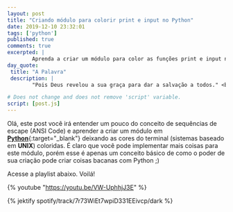 ```yaml
---
layout: post
title: "Criando módulo para colorir print e input no Python"
date: 2019-12-10 23:32:01
tags: ['python']
published: true
comments: true
excerpted: |
        Aprenda a criar um módulo para color as funções print e input no Python de forma nativa utilizando Ansi Code.
day_quote:
 title: "A Palavra"
 description: |
        "Pois Deus revelou a sua graça para dar a salvação a todos." <br> (Tito 2:11)

# Does not change and does not remove 'script' variable.
script: [post.js]
---
```


<!-- Write from here your post !!! -->

Olá, este post você irá entender um pouco do conceito de sequências de escape (ANSI Code) e aprender a criar um módulo em [**Python**](https://python.org){:target="_blank"} deixando as cores do terminal (sistemas baseado em **UNIX**) coloridas. É claro que você pode implementar mais coisas para este módulo, porém esse é apenas um conceito básico de como o poder de sua criação pode criar coisas bacanas com Python ;)

Acesse a playlist abaixo. Voilá!


{% youtube "https://youtu.be/VW-UphhjJ3E" %}


{% jektify spotify/track/7r73WiEt7wpiD331EEivcp/dark %}
